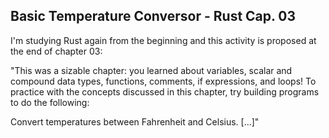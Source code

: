 
## Basic Temperature Conversor - Rust Cap. 03

I'm studying Rust again from the beginning and this activity is proposed at the end of chapter 03:

"This was a sizable chapter: you learned about variables, scalar and compound data types, functions, comments, if expressions, and loops! To practice with the concepts discussed in this chapter, try building programs to do the following:

Convert temperatures between Fahrenheit and Celsius. [...]"


